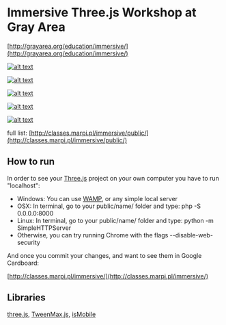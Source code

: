 # Immersive Three.js Workshop at Gray Area

[http://grayarea.org/education/immersive/](http://grayarea.org/education/immersive/)

[![alt text](/assets/image1.jpg "Immersive Three.js Workshop")](http://classes.marpi.pl/immersive/)

[![alt text](/assets/image2.jpg "Immersive Three.js Workshop")](http://classes.marpi.pl/immersive/public/donut)

[![alt text](/assets/image3.jpg "Immersive Three.js Workshop")](http://classes.marpi.pl/immersive/public/cube_wall)

[![alt text](/assets/image4.jpg "Immersive Three.js Workshop")](http://classes.marpi.pl/immersive/public/everyone)

[![alt text](/assets/image5.jpg "Immersive Three.js Workshop")](http://classes.marpi.pl/immersive/public/lights)

full list: [http://classes.marpi.pl/immersive/public/](http://classes.marpi.pl/immersive/public/)

How to run
-------

In order to see your [Three.js](http://threejs.org) project on your own computer you have to run "localhost":

- Windows: You can use [WAMP](http://www.wampserver.com/en/), or any simple local server
- OSX: In terminal, go to your public/name/ folder and type: php -S 0.0.0.0:8000
- Linux: In terminal, go to your public/name/ folder and type: python -m SimpleHTTPServer
- Otherwise, you can try running Chrome with the flags --disable-web-security

And once you commit your changes, and want to see them in Google Cardboard:

[http://classes.marpi.pl/immersive/](http://classes.marpi.pl/immersive/)

Libraries
-------

[three.js](https://github.com/mrdoob/three.js/), [TweenMax.js](https://greensock.com/tweenmax), [isMobile](https://github.com/kaimallea/isMobile)



